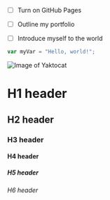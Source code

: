 - [ ] Turn on GitHub Pages
- [ ] Outline my portfolio
- [ ] Introduce myself to the world


``` javascript
var myVar = "Hello, world!";
```

![Image of Yaktocat](https://octodex.github.com/images/yaktocat.png)


# H1 header
## H2 header
### H3 header
#### H4 header
##### H5 header
###### H6 header



